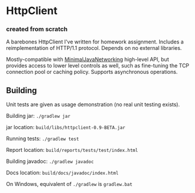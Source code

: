 # HttpClient 
### created from scratch

A barebones HttpClient I've written for homework assignment. Includes a reimplementation of HTTP/1.1 protocol. Depends on no external libraries.

Mostly-compatible with [MinimalJavaNetworking](https://github.com/luka-j/MinimalJavaNetworking) high-level API, but provides access to lower level controls as well, such as fine-tuning the TCP connection pool or caching policy. Supports asynchronous operations.

## Building
Unit tests are given as usage demonstration (no real unit testing exists).

Building jar: `./gradlew jar`

jar location: `build/libs/httpclient-0.9-BETA.jar`


Running tests: `./gradlew test`

Report location: `build/reports/tests/test/index.html`


Building javadoc: `./gradlew javadoc`

Docs location: `build/docs/javadoc/index.html`

On Windows, equivalent of `./gradlew` is `gradlew.bat`
